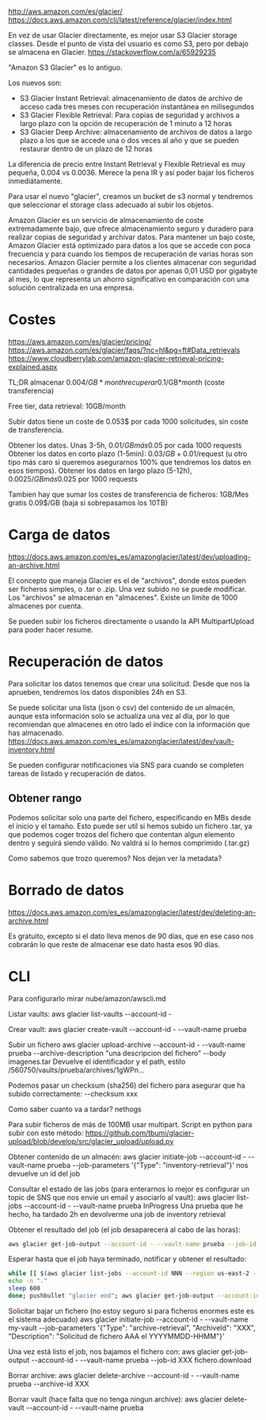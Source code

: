 <http://aws.amazon.com/es/glacier/>
<https://docs.aws.amazon.com/cli/latest/reference/glacier/index.html>

En vez de usar Glacier directamente, es mejor usar S3 Glacier storage classes.
Desde el punto de vista del usuario es como S3, pero por debajo se almacena en Glacier.
<https://stackoverflow.com/a/65929235>

"Amazon S3 Glacier" es lo antiguo.

Los nuevos son:

- S3 Glacier Instant Retrieval: almacenamiento de datos de archivo de acceso cada tres meses con recuperación instantánea en milisegundos
- S3 Glacier Flexible Retrieval: Para copias de seguridad y archivos a largo plazo con la opción de recuperación de 1 minuto a 12 horas
- S3 Glacier Deep Archive: almacenamiento de archivos de datos a largo plazo a los que se accede una o dos veces al año y que se pueden restaurar dentro de un plazo de 12 horas

La diferencia de precio entre Instant Retrieval y Flexible Retrieval es muy pequeña, 0.004 vs 0.0036.
Merece la pena IR y así poder bajar los ficheros inmediátamente.

Para usar el nuevo "glacier", creamos un bucket de s3 normal y tendremos que seleccionar el storage class adecuado al subir los objetos.

Amazon Glacier es un servicio de almacenamiento de coste extremadamente bajo, que ofrece almacenamiento seguro y duradero para realizar copias de seguridad y archivar datos. Para mantener un bajo coste, Amazon Glacier está optimizado para datos a los que se accede con poca frecuencia y para cuando los tiempos de recuperación de varias horas son necesarios. Amazon Glacier permite a los clientes almacenar con seguridad cantidades pequeñas o grandes de datos por apenas 0,01 USD por gigabyte al mes, lo que representa un ahorro significativo en comparación con una solución centralizada en una empresa.

# Costes

<https://aws.amazon.com/es/glacier/pricing/>
<https://aws.amazon.com/es/glacier/faqs/?nc=hl&pg=ft#Data_retrievals>
<https://www.cloudberrylab.com/amazon-glacier-retrieval-pricing-explained.aspx>

TL;DR
almacenar 0.004$/GB*month
recuperar 0.1$/GB*month (coste transferencia)

Free tier, data retrieval: 10GB/month

Subir datos tiene un coste de 0.053$ por cada 1000 solicitudes, sin coste de transferencia.

Obtener los datos. Unas 3-5h, 0.01$/GB más 0.05$ por cada 1000 requests
Obtener los datos en corto plazo (1-5min): 0.03$/GB + 0.01$/request (u otro tipo más caro si queremos asegurarnos 100% que tendremos los datos en esos tiempos).
Obtener los datos en largo plazo (5-12h), 0.0025$/GB más 0.025$ por 1000 requests

Tambien hay que sumar los costes de transferencia de ficheros:
1GB/Mes gratis
0.09$/GB (baja si sobrepasamos los 10TB)

# Carga de datos

<https://docs.aws.amazon.com/es_es/amazonglacier/latest/dev/uploading-an-archive.html>

El concepto que maneja Glacier es el de "archivos", donde estos pueden ser ficheros simples, o .tar o .zip. Una vez subido no se puede modificar.
Los "archivos" se almacenan en "almacenes". Existe un límite de 1000 almacenes por cuenta.

Se pueden subir los ficheros directamente o usando la API MultipartUpload para poder hacer resume.

# Recuperación de datos

Para solicitar los datos tenemos que crear una solicitud. Desde que nos la aprueben, tendremos los datos disponibles 24h en S3.

Se puede solicitar una lista (json o csv) del contenido de un almacén, aunque esta información solo se actualiza una vez al día, por lo que recomiendan que almacenes en otro lado el índice con la información que has almacenado.
<https://docs.aws.amazon.com/es_es/amazonglacier/latest/dev/vault-inventory.html>

Se pueden configurar notificaciones vía SNS para cuando se completen tareas de listado y recuperación de datos.

## Obtener rango

Podemos solicitar solo una parte del fichero, especificando en MBs desde el inicio y el tamaño.
Esto puede ser util si hemos subido un fichero .tar, ya que podemos coger trozos del fichero que contentan algun elemento dentro y seguirá siendo válido.
No valdrá si lo hemos comprimido (.tar.gz)

Como sabemos que trozo queremos? Nos dejan ver la metadata?

# Borrado de datos

<https://docs.aws.amazon.com/es_es/amazonglacier/latest/dev/deleting-an-archive.html>

Es gratuito, excepto si el dato lleva menos de 90 días, que en ese caso nos cobrarán lo que reste de almacenar ese dato hasta esos 90 días.

# CLI

Para configurarlo mirar nube/amazon/awscli.md

Listar vaults:
aws glacier list-vaults --account-id -

Crear vault:
aws glacier create-vault --account-id - --vault-name prueba

Subir un fichero
aws glacier upload-archive --account-id - --vault-name prueba --archive-description "una descripcion del fichero" --body imagenes.tar
Devuelve el identificador y el path, estilo /560750/vaults/prueba/archives/1gWPn...

Podemos pasar un checksum (sha256) del fichero para asegurar que ha subido correctamente:
--checksum xxx

Como saber cuanto va a tardar? nethogs

Para subir ficheros de más de 100MB usar multipart.
Script en python para subir con este método:
<https://github.com/tbumi/glacier-upload/blob/develop/src/glacier_upload/upload.py>

Obtener contenido de un almacén:
aws glacier initiate-job --account-id - --vault-name prueba --job-parameters '{"Type": "inventory-retrieval"}'
  nos devuelve un id del job

Consultar el estado de las jobs (para enterarnos lo mejor es configurar un topic de SNS que nos envie un email y asociarlo al vault):
aws glacier list-jobs --account-id - --vault-name prueba
  InProgress
  Una prueba que he hecho, ha tardado 2h en devolverme una job de inventory retrieval

Obtener el resultado del job (el job desaparecerá al cabo de las horas):

```bash
aws glacier get-job-output --account-id - --vault-name prueba --job-id XXX out.json
```

Esperar hasta que el job haya terminado, notificar y obtener el resultado:

```bash
while [[ $(aws glacier list-jobs --account-id NNN --region us-east-2 --vault-name backup | jq '.JobList[0].Completed') == "false" ]]; do
echo -n "."
sleep 600
done; pushbullet "glacier end"; aws glacier get-job-output --account-id NNN --region us-east-2 --vault-name backup --job-id XXXXXX job-output.json
```

Solicitar bajar un fichero (no estoy seguro si para ficheros enormes este es el sistema adecuado)
aws glacier initiate-job --account-id - --vault-name my-vault --job-parameters '{"Type": "archive-retrieval", "ArchiveId": "XXX", "Description": "Solicitud de fichero AAA el YYYYMMDD-HHMM"}'

Una vez está listo el job, nos bajamos el fichero con:
aws glacier get-job-output --account-id - --vault-name prueba --job-id XXX fichero.download

Borrar archive:
aws glacier delete-archive --account-id - --vault-name prueba --archive-id XXX

Borrar vault (hace falta que no tenga ningun archive):
aws glacier delete-vault --account-id - --vault-name prueba
